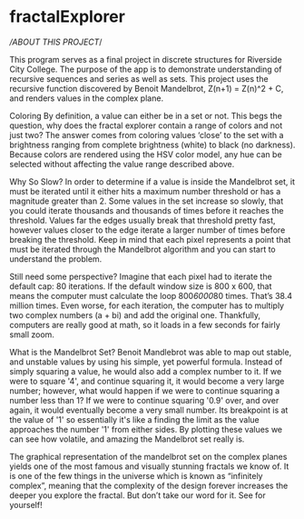 # fractalExplorer

*/ABOUT THIS PROJECT*/

This program serves as a final project in discrete structures for Riverside City College. The purpose of the app is to demonstrate understanding of recursive sequences and series as well as sets. This project uses the recursive function discovered by Benoit Mandelbrot, Z(n+1) = Z(n)^2 + C, and renders values in the complex plane.

Coloring
By definition, a value can either be in a set or not. This begs the question, why does the fractal explorer contain a range of colors and not just two? The answer comes from coloring values ‘close’ to the set with a brightness ranging from complete brightness (white) to black (no darkness). Because colors are rendered using the HSV color model, any hue can be selected without affecting the value range described above.

Why So Slow?
In order to determine if a value is inside the Mandelbrot set, it must be iterated until it either hits a maximum number threshold or has a magnitude greater than 2. Some values in the set increase so slowly, that you could iterate thousands and thousands of times before it reaches the threshold. Values far the edges usually break that threshold pretty fast, however values closer to the edge iterate a larger number of times before breaking the threshold. Keep in mind that each pixel represents a point that must be iterated through the Mandelbrot algorithm and you can start to understand the problem. 

Still need some perspective? Imagine that each pixel had to iterate the default cap: 80 iterations. If the default window size is 800 x 600, that means the computer must calculate the loop 800*6000*80 times. That’s 38.4 million times. Even worse, for each iteration, the computer has to multiply two complex numbers (a + bi) and add the original one. Thankfully, computers are really good at math, so it loads in a few seconds for fairly small zoom.

What is the Mandelbrot Set?
Benoit Mandlebrot was able to map out stable, and unstable values by using his simple, yet powerful formula. Instead of simply squaring a value, he would also add a complex number to it. If we were to square '4', and continue squaring it, it would become a very large number; however, what would happen if we were to continue squaring a number less than 1? If we were to continue squaring '0.9' over, and over again, it would eventually become a very small number. Its breakpoint is at the value of '1'  so essentially it's like a finding the limit as the value approaches the number '1' from either sides. By plotting these values we can see how volatile, and amazing the Mandelbrot set really is.

The graphical representation of the mandelbrot set on the complex planes yields one of the most famous and visually stunning fractals we know of. It is one of the few things in the universe which is known as “infinitely complex”, meaning that the complexity of the design forever increases the deeper you explore the fractal. But don’t take our word for it. See for yourself!

